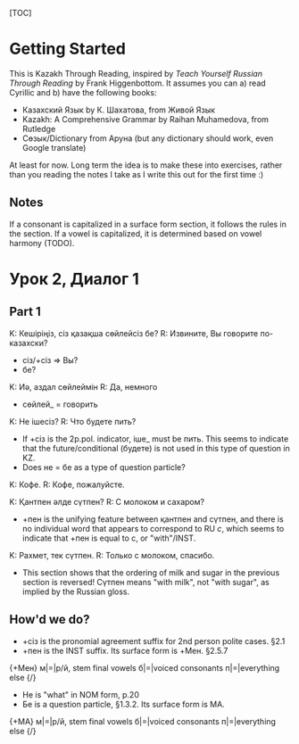 [TOC]

# Getting Started

This is Kazakh Through Reading, inspired by _Teach Yourself Russian Through Reading_ by Frank Higgenbottom. It assumes you can a) read Cyrillic and b) have the following books:

* Казахский Язык by К. Шахатова, from Живой Язык
* Kazakh: A Comprehensive Grammar by Raihan Muhamedova, from Rutledge
* Сөзык/Dictionary from Аруна (but any dictionary should work, even Google translate)

At least for now. Long term the idea is to make these into exercises, rather than you reading the notes I take as I write this out for the first time :)

## Notes

If a consonant is capitalized in a surface form section, it follows the rules in the section. If a vowel is capitalized, it is determined based on vowel harmony (TODO).

# Урок 2, Диалог 1

## Part 1

K: Кешіріңіз, сіз қазақша сөйлейсіз бе?
R: Извините, Вы говорите по-казахски?

* сіз/+сіз => Вы?
* бе?

K: Иә, аздал сөйлеймін
R: Да, немного

* сөйлей_ = говорить

K: Не ішесіз?
R: Что будете пить?

* If +сіз is the 2p.pol. indicator, іше_ must be пить. This seems to indicate that the future/conditional (будете) is not used in this type of question in KZ.
* Does не = бе as a type of question particle?

K: Кофе.
R: Кофе, пожалуйсте.

K: Қантпен әлде сүтпен?
R: С молоком и сахаром?

* +пен is the unifying feature between қантпен and сүтпен, and there is no individual word that appears to correspond to RU _с_, which seems to indicate that +пен is equal to с, or "with"/INST.

K: Рахмет, тек сүтпен.
R: Только с молоком, спасибо.

* This section shows that the ordering of milk and sugar in the previous section is reversed! Сүтпен means "with milk", not "with sugar", as implied by the Russian gloss.

## How'd we do?

* +сіз is the pronomial agreement suffix for 2nd person polite cases. §2.1
* +пен is the INST suffix. Its surface form is +Мен. §2.5.7

{+Мен}
м|=|р/й, stem final vowels
б|=|voiced consonants
п|=|everything else
{/}

* Не is "what" in NOM form, p.20
* Бе is a question particle, §1.3.2. Its surface form is МА.

{+МА}
м|=|р/й, stem final vowels
б|=|voiced consonants
п|=|everything else
{/}
